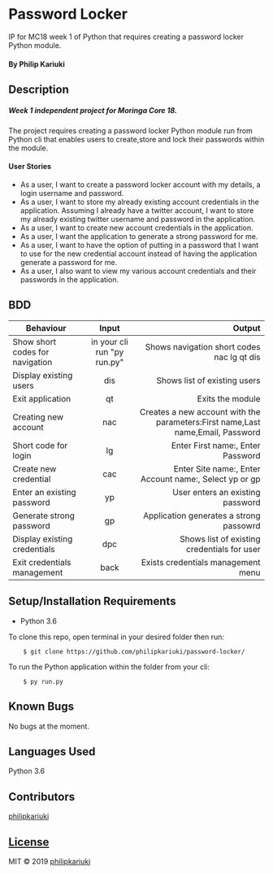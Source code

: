 # Password Locker

IP for MC18 week 1 of Python that requires creating a password locker Python module.


#### By **Philip Kariuki**
## Description
##### Week 1 independent project for Moringa Core 18.
The project requires creating a password locker Python module run from Python cli that enables users to create,store and lock their passwords within the module.
#### User Stories
* As a user, I want to create a password locker account with my details, a login username and password.
* As a user, I want to store my already existing account credentials in the application. Assuming I already have a twitter account, I want to store my already existing twitter username and password in the application.
* As a user, I want to create new account credentials in the application.
* As a user, I want the application to generate a strong password for me.
* As a user, I want to have the option of putting in a password that I want to use for the new credential account instead of having the application generate a password for me.
* As a user, I also want to view my various account credentials and their passwords in the application.
## BDD
| Behaviour | Input | Output |
| ------------ |:----------:| -------: | 
| Show short codes for navigation | in your cli run "py run.py"| Shows navigation short codes nac lg qt dis |
| Display existing users|  dis |  Shows list of existing users | 
| Exit application|qt |Exits the module |
| Creating new account | nac| Creates a new account with the parameters:First name,Last name,Email, Password|
| Short code for login|lg  |Enter First name:, Enter Password |
| Create new credential | cac  | Enter Site name:, Enter Account name:, Select yp or gp|
| Enter an existing password | yp  | User enters an existing password|
| Generate strong password | gp  | Application generates a strong passowrd|
| Display existing credentials | dpc  | Shows list of existing credentials for user|
| Exit credentials management | back  | Exists credentials management menu|


## Setup/Installation Requirements
* Python 3.6

To clone this repo, open terminal in your desired folder then run:

        $ git clone https://github.com/philipkariuki/password-locker/

To run the Python application within the folder from your cli:

        $ py run.py
## Known Bugs
No bugs at the moment.
## Languages Used
Python 3.6
## Contributors
<a href="https://github.com/philipkariuki">philipkariuki</a>

## [License](https://github.com/philipkariuki/password-locker/blob/master/LICENSE)
MIT © 2019 [philipkariuki](https://github.com/philipkariuki)
